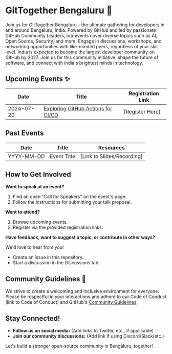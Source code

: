 # GitTogether Bengaluru 🚀

Join us for GitTogether Bengaluru – the ultimate gathering for developers in and around Bengaluru, India. Powered by GitHub and led by passionate GitHub Community Leaders, our events cover diverse topics such as AI, Open Source, Security, and more. Engage in discussions, workshops, and networking opportunities with like-minded peers, regardless of your skill level. India is expected to become the largest developer community on GitHub by 2027. Join us for this community initiative, shape the future of software, and connect with India's brightest minds in technology.

## Upcoming Events ✨

| Date | Title | Registration Link |
|---|---|---|
| 2024-07-20 | [Exploring GitHub Actions for CI/CD](https://github.com/gittogethers/GitTogether-Bengaluru-Test/tree/main/2024-07-20-GitHub-Actions-For-CI-CD) | [Register Here] | 

## Past Events 

| Date | Title | Resources |
|---|---|---|
| YYYY-MM-DD | Event Title | [Link to Slides/Recording] | 

## How to Get Involved

**Want to speak at an event?**

1. Find an open "Call for Speakers" on the event's page.
2. Follow the instructions for submitting your talk proposal.

**Want to attend?**

1. Browse upcoming events.
2. Register via the provided registration links.

**Have feedback, want to suggest a topic, or contribute in other ways?**

We'd love to hear from you! 

* Create an issue in this repository. 
* Start a discussion in the Discussions tab.

## Community Guidelines 🤝

We strive to create a welcoming and inclusive environment for everyone. Please be respectful in your interactions and adhere to our Code of Conduct (link to Code of Conduct) and GitHub's [Community Guidelines](https://docs.github.com/en/site-policy/github-terms/github-community-guidelines).

## Stay Connected! 

* **Follow us on social media:** (Add links to Twitter, etc., if applicable) 
* **Join our community discussions:** (Add link if using Discord/Slack/etc.)

Let's build a stronger open-source community in Bengaluru, together! 
